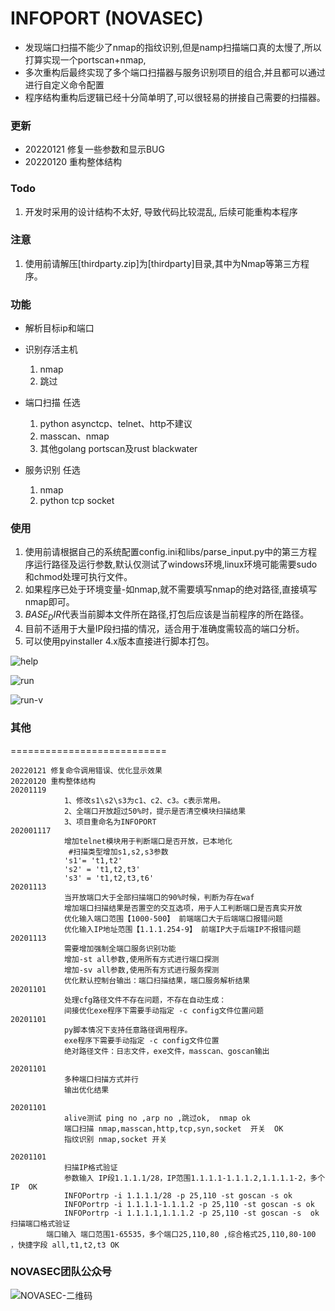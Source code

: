 # INFOPORT  (NOVASEC)

- 发现端口扫描不能少了nmap的指纹识别,但是namp扫描端口真的太慢了,所以打算实现一个portscan+nmap,
- 多次重构后最终实现了多个端口扫描器与服务识别项目的组合,并且都可以通过进行自定义命令配置
- 程序结构重构后逻辑已经十分简单明了,可以很轻易的拼接自己需要的扫描器。

### 更新

* 20220121 修复一些参数和显示BUG
* 20220120 重构整体结构

### Todo

1. 开发时采用的设计结构不太好, 导致代码比较混乱, 后续可能重构本程序

### 注意

1. 使用前请解压[thirdparty.zip]为[thirdparty]目录,其中为Nmap等第三方程序。

### 功能

* 解析目标ip和端口
* 识别存活主机
  1. nmap
  2. 跳过 

* 端口扫描 任选
  1. python asynctcp、telnet、http不建议
  2. masscan、nmap 
  3. 其他golang portscan及rust blackwater 


* 服务识别 任选
  1. nmap
  2. python tcp socket

### 使用

1. 使用前请根据自己的系统配置config.ini和libs/parse_input.py中的第三方程序运行路径及运行参数,默认仅测试了windows环境,linux环境可能需要sudo和chmod处理可执行文件。
2. 如果程序已处于环境变量-如nmap,就不需要填写nmap的绝对路径,直接填写nmap即可。
3. $BASE_DIR$代表当前脚本文件所在路径,打包后应该是当前程序的所在路径。
4. 目前不适用于大量IP段扫描的情况，适合用于准确度需较高的端口分析。 
5. 可以使用pyinstaller 4.x版本直接进行脚本打包。 

![help](https://user-images.githubusercontent.com/46115146/150475963-224a086e-9183-421f-a808-6c7615364843.png)

![run](https://user-images.githubusercontent.com/46115146/150475950-0e29a307-2068-4f2c-bee5-43ead36cc00e.png)

![run-v](https://user-images.githubusercontent.com/46115146/150475939-d163e3a1-0702-4eae-9706-348a2cb9c9a3.png)



### 其他

===========================

```
20220121 修复命令调用错误、优化显示效果
20220120 重构整体结构
20201119
            1、修改s1\s2\s3为c1、c2、c3。c表示常用。
            2、全端口开放超过50%时，提示是否清空模块扫描结果
            3、项目重命名为INFOPORT
202001117
            增加telnet模块用于判断端口是否开放，已本地化
             #扫描类型增加s1,s2,s3参数
            's1'= 't1,t2'
            's2' = 't1,t2,t3'
            's3' = 't1,t2,t3,t6'
20201113
            当开放端口大于全部扫描端口的90%时候，判断为存在waf
            增加端口扫描结果是否置空的交互选项，用于人工判断端口是否真实开放
            优化输入端口范围【1000-500】 前端端口大于后端端口报错问题
            优化输入IP地址范围【1.1.1.254-9】 前端IP大于后端IP不报错问题
20201113 	
			需要增加强制全端口服务识别功能
            增加-st all参数,使用所有方式进行端口探测
            增加-sv all参数,使用所有方式进行服务探测
            优化默认控制台输出：端口扫描结果，端口服务解析结果
20201101
            处理cfg路径文件不存在问题，不存在自动生成：
            间接优化exe程序下需要手动指定 -c config文件位置问题
20201101
            py脚本情况下支持任意路径调用程序。
            exe程序下需要手动指定 -c config文件位置
            绝对路径文件：日志文件，exe文件，masscan、goscan输出

20201101
            多种端口扫描方式并行
            输出优化结果

20201101
            alive测试 ping no ,arp no ,跳过ok,  nmap ok 
            端口扫描 nmap,masscan,http,tcp,syn,socket  开关  OK
            指纹识别 nmap,socket 开关

20201101
            扫描IP格式验证
            参数输入 IP段1.1.1.1/28，IP范围1.1.1.1-1.1.1.2,1.1.1.1-2，多个IP  OK
            INFOPortrp -i 1.1.1.1/28 -p 25,110 -st goscan -s ok
            INFOPortrp -i 1.1.1.1-1.1.1.2 -p 25,110 -st goscan -s ok
            INFOPortrp -i 1.1.1.1,1.1.1.2 -p 25,110 -st goscan -s  ok 
扫描端口格式验证
		端口输入 端口范围1-65535，多个端口25,110,80 ,综合格式25,110,80-100 ，快捷字段 all,t1,t2,t3 OK 
```




### NOVASEC团队公众号

![NOVASEC-二维码](https://user-images.githubusercontent.com/46115146/150318610-ad46b4bb-d98e-44c5-ac88-207654f1d3c6.jpg)

